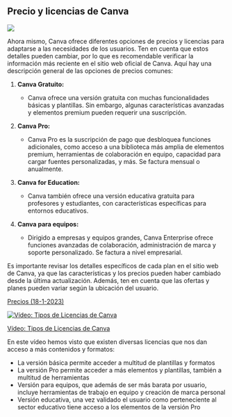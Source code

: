 ## Precio y licencias de Canva

![](https://raw.githubusercontent.com/javacasm/Iniciacion-Herramientas-Digitales-Aula/main/images/icono_licencias.png)

Ahora mismo, Canva ofrece diferentes opciones de precios y licencias para adaptarse a las necesidades de los usuarios. Ten en cuenta que estos detalles pueden cambiar, por lo que es recomendable verificar la información más reciente en el sitio web oficial de Canva. Aquí hay una descripción general de las opciones de precios comunes:

1. **Canva Gratuito:**
   - Canva ofrece una versión gratuita con muchas funcionalidades básicas y plantillas. Sin embargo, algunas características avanzadas y elementos premium pueden requerir una suscripción.

2. **Canva Pro:**
   - Canva Pro es la suscripción de pago que desbloquea funciones adicionales, como acceso a una biblioteca más amplia de elementos premium, herramientas de colaboración en equipo, capacidad para cargar fuentes personalizadas, y más. Se factura mensual o anualmente.

3. **Canva for Education:**
   - Canva también ofrece una versión educativa gratuita para profesores y estudiantes, con características específicas para entornos educativos.

4. **Canva para equipos:**
   - Dirigido a empresas y equipos grandes, Canva Enterprise ofrece funciones avanzadas de colaboración, administración de marca y soporte personalizado. Se factura a nivel empresarial.

Es importante revisar los detalles específicos de cada plan en el sitio web de Canva, ya que las características y los precios pueden haber cambiado desde la última actualización. Además, ten en cuenta que las ofertas y planes pueden variar según la ubicación del usuario.

[Precios (18-1-2023)](https://www.canva.com/es_es/precios/)


[![Vídeo: Tipos de Licencias de Canva](https://img.youtube.com/vi/zpHkOBeH-Mo/0.jpg)](https://youtu.be/zpHkOBeH-Mo)

[Vídeo: Tipos de Licencias de Canva](https://drive.google.com/file/d/1lLgKgfLCax-qCSnosZuqUn9dpHpCy0pj/view?usp=sharing)


En este vídeo hemos visto que existen diversas licencias que nos dan acceso a más contenidos y formatos:

   - La versión básica permite acceder a multitud de plantillas y formatos
   - La versión Pro permite acceder a más elementos y plantillas, también a multitud de herramientas
   - Versión para equipos, que además de ser más barata por usuario, incluye herramientas de trabajo en equipo y creación de marca personal
   - Versión educativa, una vez validado el usuario como perteneciente al sector educativo tiene acceso a los elementos de la versión Pro
